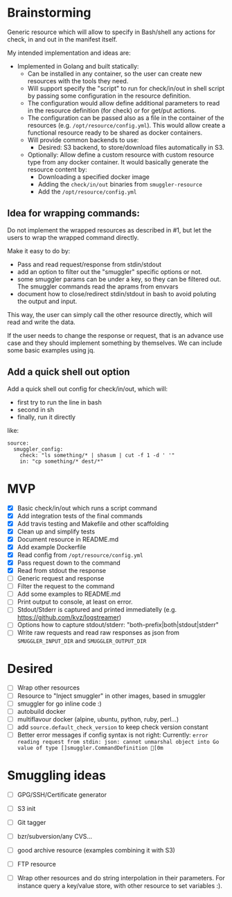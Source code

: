 # Brainstorming

Generic resource which will allow to specify in Bash/shell any actions for
check, in and out in the manifest itself.

My intended implementation and ideas are:

  * Implemented in Golang and built statically:
    * Can be installed in any container, so the user can create new resources
      with the tools they need.
    * Will support specify the "script" to run for check/in/out in shell script
      by passing some configuration in the resource definition.
    * The configuration would allow define additional parameters to read in
      the resource definition (for check) or for get/put actions.
    * The configuration can be passed also as a file in the container of the
      resources (e.g. `/opt/resource/config.yml`). This would allow create
      a functional resource ready to be shared as docker containers.
    * Will provide common backends to use:
      * Desired: S3 backend, to store/download files automatically in S3.
    * Optionally: Allow define a custom resource with custom resource type
      from any docker container. It would basically generate the resource
      content by:
       * Downloading a specified docker image
       * Adding the `check/in/out` binaries from `smuggler-resource`
       * Add the `/opt/resource/config.yml`

## Idea for wrapping commands:

Do not implement the wrapped resources as described in #1,
but let the users to wrap the  wrapped command directly.

Make it easy to do by:

 * Pass and read request/response from stdin/stdout
 * add an option to filter out the "smuggler" specific options or not.
 * some smuggler params can be under a key, so they can be filtered out. The
   smuggler commands read the aprams from envvars
 * document how to close/redirect stdin/stdout in bash to avoid poluting the
   output and input.

This way, the user can simply call the other resource directly, which
will read and write the data.

If the user needs to change the response or request, that is an advance
use case and they should implement something by themselves. We can include
some basic examples using jq.

## Add a quick shell out option

Add a quick shell out config for check/in/out, which will:
 * first try to run the line in bash
 * second in sh
 * finally, run it directly

like:

```
source:
  smuggler_config:
    check: "ls something/* | shasum | cut -f 1 -d ' '"
    in: "cp something/* dest/*"
```

# MVP

 * [X] Basic check/in/out which runs a script command
 * [X] Add integration tests of the final commands
 * [X] Add travis testing and Makefile and other scaffolding
 * [X] Clean up and simplify tests
 * [X] Document resource in README.md
 * [X] Add example Dockerfile
 * [X] Read config from `/opt/resource/config.yml`
 * [X] Pass request down to the command
 * [X] Read from stdout the response
 * [ ] Generic request and response
 * [ ] Filter the request to the command
 * [ ] Add some examples to README.md
 * [ ] Print output to console, at least on error.
 * [ ] Stdout/Stderr is captured and printed immediatelly (e.g. https://github.com/kvz/logstreamer)
 * [ ] Options how to capture stdout/stderr: "both-prefix|both|stdout|stderr"
 * [ ] Write raw requests and read raw responses as json from `SMUGGLER_INPUT_DIR` and `SMUGGLER_OUTPUT_DIR`

# Desired

 * [ ] Wrap other resources
 * [ ] Resource to "Inject smuggler" in other images, based in smuggler
 * [ ] smuggler for go inline code :)
 * [ ] autobuild docker
 * [ ] multiflavour docker (alpine, ubuntu, python, ruby, perl...)
 * [ ] add `source.default_check_version` to keep check version constant
 * [ ] Better error messages if config syntax is not right: Currently: `error reading request from stdin: json: cannot unmarshal object into Go value of type []smuggler.CommandDefinition
[0m`

# Smuggling ideas

  * [ ] GPG/SSH/Certificate generator
  * [ ] S3 init
  * [ ] Git tagger
  * [ ] bzr/subversion/any CVS...
  * [ ] good archive resource (examples combining it with S3)
  * [ ] FTP resource
  * [ ] Wrap other resources and do string interpolation in their parameters. For instance query a key/value store, with other resource to set variables :).


